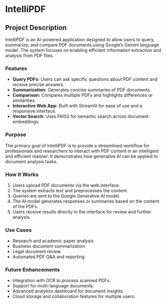 

# IntelliPDF

## Project Description

IntelliPDF is an AI-powered application designed to allow users to query, summarize, and compare PDF documents using Google’s Gemini language model. The system focuses on enabling efficient information extraction and analysis from PDF files.

### Features

- **Query PDFs:** Users can ask specific questions about PDF content and receive precise answers.
- **Summarization:** Generates concise summaries of PDF documents.
- **Comparison:** Compares multiple PDFs and highlights differences or similarities.
- **Interactive Web App:** Built with Streamlit for ease of use and a responsive interface.
- **Vector Search:** Uses FAISS for semantic search across document embeddings.

### Purpose

The primary goal of IntelliPDF is to provide a streamlined workflow for professionals and researchers to interact with PDF content in an intelligent and efficient manner. It demonstrates how generative AI can be applied to document analysis tasks.

### How It Works

1. Users upload PDF documents via the web interface.
2. The system extracts text and preprocesses the content.
3. Queries are sent to the Google Generative AI model.
4. The AI model generates responses or summaries based on the content of the PDFs.
5. Users receive results directly in the interface for review and further analysis.

### Use Cases

- Research and academic paper analysis
- Business document summarization
- Legal document review
- Automated PDF Q&A and reporting

### Future Enhancements

- Integration with OCR to process scanned PDFs.
- Support for multi-language documents.
- Advanced analytics dashboard for document insights.
- Cloud storage and collaboration features for multiple users.
